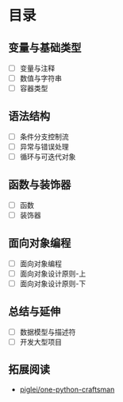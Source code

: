 # 目录

## 变量与基础类型
- [ ] 变量与注释
- [ ] 数值与字符串
- [ ] 容器类型

## 语法结构
- [ ] 条件分支控制流
- [ ] 异常与错误处理
- [ ] 循环与可迭代对象
  
## 函数与装饰器
- [ ] 函数
- [ ] 装饰器

## 面向对象编程
- [ ] 面向对象编程
- [ ] 面向对象设计原则-上
- [ ] 面向对象设计原则-下

## 总结与延伸
- [ ] 数据模型与描述符
- [ ] 开发大型项目
## 拓展阅读

- [piglei/one-python-craftsman](https://github.com/piglei/one-python-craftsman)